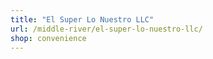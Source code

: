 ```yaml
---
title: "El Super Lo Nuestro LLC"
url: /middle-river/el-super-lo-nuestro-llc/
shop: convenience
---
```

